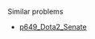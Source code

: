Similar problems
- [p649_Dota2_Senate](https://github.com/genxium/Leetcode/tree/master/p649_Dota2_Senate) 
